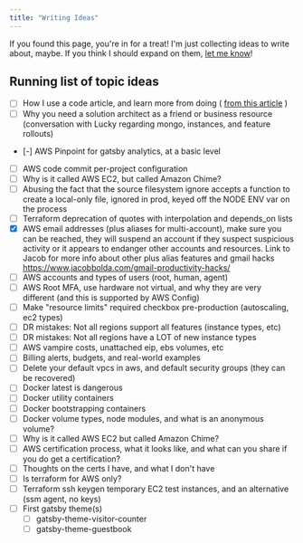 ```yaml
---
title: "Writing Ideas"
---
```


If you found this page, you're in for a treat! I'm just collecting ideas to write about, maybe. If you think I should expand on them, [let me know](https://twitter.com/drpoindexter)!

## Running list of topic ideas

- [ ] How I use a code article, and learn more from doing ( [from this article](https://prince.dev/blog/react-context) )
- [ ] Why you need a solution architect as a friend or business resource (conversation with Lucky regarding mongo, instances, and feature rollouts)
- [-] AWS Pinpoint for gatsby analytics, at a basic level
- [ ] AWS code commit per-project configuration
- [ ] Why is it called AWS EC2, but called Amazon Chime?
- [ ] Abusing the fact that the source filesystem ignore accepts a function to create a local-only file, ignored in prod, keyed off the NODE ENV var on the process
- [ ] Terraform deprecation of quotes with interpolation and depends_on lists
- [x] AWS email addresses (plus aliases for multi-account), make sure you can be reached, they will suspend an account if they suspect suspicious activity or it appears to endanger other accounts and resources. Link to Jacob for more info about other plus alias features and gmail hacks https://www.jacobbolda.com/gmail-productivity-hacks/
- [ ] AWS accounts and types of users (root, human, agent)
- [ ] AWS Root MFA, use hardware not virtual, and why they are very different (and this is supported by AWS Config)
- [ ] Make "resource limits" required checkbox pre-production (autoscaling, ec2 types)
- [ ] DR mistakes: Not all regions support all features (instance types, etc)
- [ ] DR mistakes: Not all regions have a LOT of new instance types
- [ ] AWS vampire costs, unattached eip, ebs volumes, etc
- [ ] Billing alerts, budgets, and real-world examples
- [ ] Delete your default vpcs in aws, and default security groups (they can be recovered)
- [ ] Docker latest is dangerous
- [ ] Docker utility containers
- [ ] Docker bootstrapping containers
- [ ] Docker volume types, node modules, and what is an anonymous volume?
- [ ] Why is it called AWS EC2 but called Amazon Chime?
- [ ] AWS certification process, what it looks like, and what can you share if you do get a certification?
- [ ] Thoughts on the certs I have, and what I don't have
- [ ] Is terraform for AWS only?
- [ ] Terraform ssh keygen temporary EC2 test instances, and an alternative (ssm agent, no keys)
- [ ] First gatsby theme(s)
  - [ ] gatsby-theme-visitor-counter
  - [ ] gatsby-theme-guestbook
